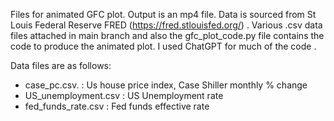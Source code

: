 Files for animated GFC plot. Output is an mp4 file.  Data is sourced from St Louis Federal Reserve FRED (https://fred.stlouisfed.org/) . Various .csv data files attached in main branch and also the gfc_plot_code.py file contains the code to produce the animated plot. I used ChatGPT for much of the code . 

Data files are as follows:

* case_pc.csv. :  Us house price index, Case Shiller monthly % change 
* US_unemployment.csv : US Unemployment rate
* fed_funds_rate.csv :  Fed funds effective rate 


